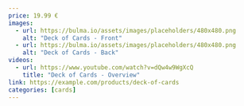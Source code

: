 ```yaml
---
price: 19.99 €
images:
  - url: https://bulma.io/assets/images/placeholders/480x480.png
    alt: "Deck of Cards - Front"
  - url: https://bulma.io/assets/images/placeholders/480x480.png
    alt: "Deck of Cards - Back"
videos:
  - url: https://www.youtube.com/watch?v=dQw4w9WgXcQ
    title: "Deck of Cards - Overview"
link: https://example.com/products/deck-of-cards
categories: [cards]
---
```

